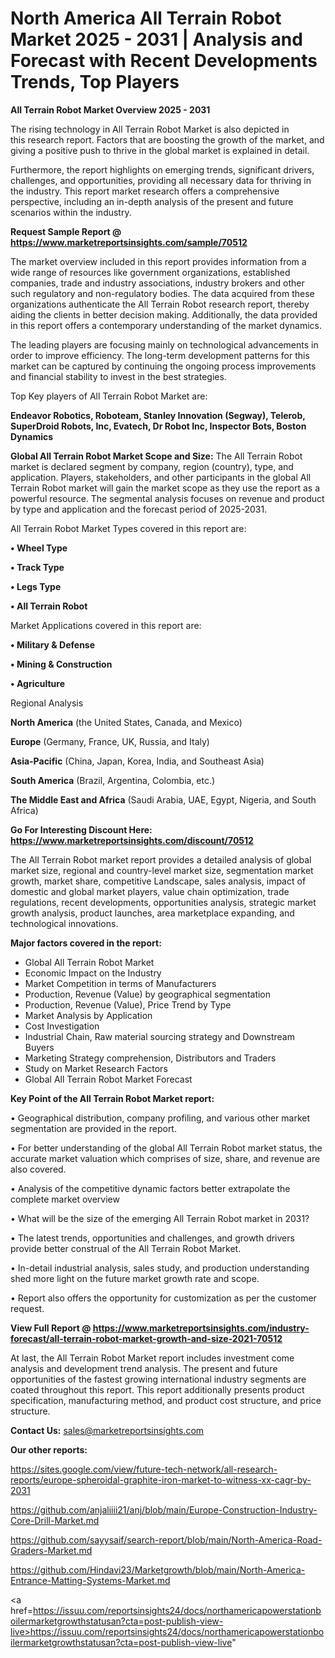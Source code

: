 # North America All Terrain Robot Market 2025 - 2031 | Analysis and Forecast with Recent Developments Trends, Top Players

<Strong> All Terrain Robot Market Overview 2025 - 2031</strong>

The rising technology in All Terrain Robot Market is also depicted in this research report. Factors that are boosting the growth of the market, and giving a positive push to thrive in the global market is explained in detail.

Furthermore, the report highlights on emerging trends, significant drivers, challenges, and opportunities, providing all necessary data for thriving in the industry. This report market research offers a comprehensive perspective, including an in-depth analysis of the present and future scenarios within the industry.

<strong>Request Sample Report @ <a href=https://www.marketreportsinsights.com/sample/70512>https://www.marketreportsinsights.com/sample/70512</a></strong>

The market overview included in this report provides information from a wide range of resources like government organizations, established companies, trade and industry associations, industry brokers and other such regulatory and non-regulatory bodies. The data acquired from these organizations authenticate the All Terrain Robot research report, thereby aiding the clients in better decision making. Additionally, the data provided in this report offers a contemporary understanding of the market dynamics.

The leading players are focusing mainly on technological advancements in order to improve efficiency. The long-term development patterns for this market can be captured by continuing the ongoing process improvements and financial stability to invest in the best strategies.

Top Key players of All Terrain Robot Market are:

<strong>Endeavor Robotics, Roboteam, Stanley Innovation (Segway), Telerob, SuperDroid Robots, Inc, Evatech, Dr Robot Inc, Inspector Bots, Boston Dynamics</strong>

<strong><b>Global All Terrain Robot Market Scope and Size:</b></strong>
The All Terrain Robot market is declared segment by company, region (country), type, and application. Players, stakeholders, and other participants in the global All Terrain Robot market will gain the market scope as they use the report as a powerful resource. The segmental analysis focuses on revenue and product by type and application and the forecast period of 2025-2031.

All Terrain Robot Market Types covered in this report are:

<strong>• Wheel Type

• Track Type

• Legs Type

• All Terrain Robot</strong>

Market Applications covered in this report are:

<strong>• Military & Defense

• Mining & Construction

• Agriculture</strong> 

Regional Analysis

<strong>North America</strong> (the United States, Canada, and Mexico)

<strong>Europe</strong> (Germany, France, UK, Russia, and Italy)

<strong>Asia-Pacific</strong> (China, Japan, Korea, India, and Southeast Asia)

<strong>South America</strong> (Brazil, Argentina, Colombia, etc.)

<strong>The Middle East and Africa</strong> (Saudi Arabia, UAE, Egypt, Nigeria, and South Africa)

<strong>Go For Interesting Discount Here: <a href=https://www.marketreportsinsights.com/discount/70512>https://www.marketreportsinsights.com/discount/70512</a></strong>

The All Terrain Robot market report provides a detailed analysis of global market size, regional and country-level market size, segmentation market growth, market share, competitive Landscape, sales analysis, impact of domestic and global market players, value chain optimization, trade regulations, recent developments, opportunities analysis, strategic market growth analysis, product launches, area marketplace expanding, and technological innovations.

<strong><b>Major factors covered in the report:</b></strong>
<ul>
  <li>Global All Terrain Robot Market </li>
  <li>Economic Impact on the Industry</li>
  <li>Market Competition in terms of Manufacturers</li>
  <li>Production, Revenue (Value) by geographical segmentation</li>
  <li>Production, Revenue (Value), Price Trend by Type</li>
  <li>Market Analysis by Application</li>
  <li>Cost Investigation</li>
  <li>Industrial Chain, Raw material sourcing strategy and Downstream Buyers</li>
  <li>Marketing Strategy comprehension, Distributors and Traders</li>
  <li>Study on Market Research Factors</li>
  <li>Global All Terrain Robot Market Forecast</li>
</ul>

<strong><b>Key Point of the All Terrain Robot Market report:</b></strong>

• Geographical distribution, company profiling, and various other market segmentation are provided in the report.

• For better understanding of the global All Terrain Robot market status, the accurate market valuation which comprises of size, share, and revenue are also covered.

• Analysis of the competitive dynamic factors better extrapolate the complete market overview

• What will be the size of the emerging All Terrain Robot market in 2031?

• The latest trends, opportunities and challenges, and growth drivers provide better construal of the All Terrain Robot Market.

• In-detail industrial analysis, sales study, and production understanding shed more light on the future market growth rate and scope.

• Report also offers the opportunity for customization as per the customer request.

<strong><b>View Full Report @ <a href=https://www.marketreportsinsights.com/industry-forecast/all-terrain-robot-market-growth-and-size-2021-70512>https://www.marketreportsinsights.com/industry-forecast/all-terrain-robot-market-growth-and-size-2021-70512</a></b></strong>


At last, the All Terrain Robot Market report includes investment come analysis and development trend analysis. The present and future opportunities of the fastest growing international industry segments are coated throughout this report. This report additionally presents product specification, manufacturing method, and product cost structure, and price structure.

<strong>Contact Us:</strong>
sales@marketreportsinsights.com

<strong>Our other reports:</strong>

<a href=https://sites.google.com/view/future-tech-network/all-research-reports/europe-spheroidal-graphite-iron-market-to-witness-xx-cagr-by-2031>https://sites.google.com/view/future-tech-network/all-research-reports/europe-spheroidal-graphite-iron-market-to-witness-xx-cagr-by-2031</a>

<a href=https://github.com/anjaliiii21/anj/blob/main/Europe-Construction-Industry-Core-Drill-Market.md>https://github.com/anjaliiii21/anj/blob/main/Europe-Construction-Industry-Core-Drill-Market.md</a>

<a href=https://github.com/sayysaif/search-report/blob/main/North-America-Road-Graders-Market.md>https://github.com/sayysaif/search-report/blob/main/North-America-Road-Graders-Market.md</a>

<a href=https://github.com/Hindavi23/Marketgrowth/blob/main/North-America-Entrance-Matting-Systems-Market.md>https://github.com/Hindavi23/Marketgrowth/blob/main/North-America-Entrance-Matting-Systems-Market.md</a>

<a href=https://issuu.com/reportsinsights24/docs/northamericapowerstationboilermarketgrowthstatusan?cta=post-publish-view-live>https://issuu.com/reportsinsights24/docs/northamericapowerstationboilermarketgrowthstatusan?cta=post-publish-view-live</a>"
